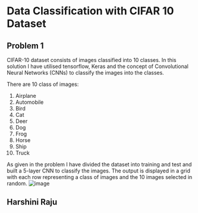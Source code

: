 # Data Classification with CIFAR 10 Dataset

## Problem 1
CIFAR-10 dataset consists of images classified into 10 classes. In this solution I have utilised tensorflow, Keras and the concept of Convolutional Neural Networks (CNNs) to classify the images into the classes.

There are 10 class of images:
1. Airplane
2. Automobile
3. Bird
4. Cat
5. Deer
6. Dog
7. Frog
8. Horse
9. Ship
10. Truck

As given in the problem I have divided the dataset into training and test and built a 5-layer CNN to classify the images. The output is displayed in a grid with each row representing a class of images and the 10 images selected in random. 
![image](https://user-images.githubusercontent.com/59364581/135144299-4b882e57-2493-4133-9294-0e426d7c97a8.png)

## Harshini Raju
